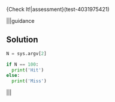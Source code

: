 {Check It!|assessment}(test-4031975421)

|||guidance
## Solution
```python
N = sys.argv[2]

if N == 100:
  print('Hit')
else:
  print('Miss')
```
|||